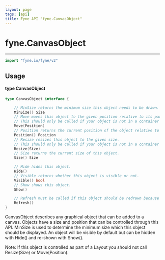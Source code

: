 ```yaml
---
layout: page
tags: [api]
title: Fyne API "fyne.CanvasObject"
---
```


# fyne.CanvasObject
---
```go
import "fyne.io/fyne/v2"
```

## Usage

#### type CanvasObject

```go
type CanvasObject interface {

	// MinSize returns the minimum size this object needs to be drawn.
	MinSize() Size
	// Move moves this object to the given position relative to its parent.
	// This should only be called if your object is not in a container with a layout manager.
	Move(Position)
	// Position returns the current position of the object relative to its parent.
	Position() Position
	// Resize resizes this object to the given size.
	// This should only be called if your object is not in a container with a layout manager.
	Resize(Size)
	// Size returns the current size of this object.
	Size() Size

	// Hide hides this object.
	Hide()
	// Visible returns whether this object is visible or not.
	Visible() bool
	// Show shows this object.
	Show()

	// Refresh must be called if this object should be redrawn because its inner state changed.
	Refresh()
}
```

CanvasObject describes any graphical object that can be added to a canvas. Objects have a size and position that can be controlled through this API. MinSize is used to determine the minimum size which this object should be displayed. An object will be visible by default but can be hidden with Hide() and re-shown with Show().

Note: If this object is controlled as part of a Layout you should not call Resize(Size) or Move(Position).
